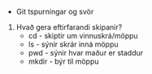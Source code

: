 * Git tspurningar og svör

1. Hvað gera eftirfarandi skipanir? 
    * cd - skiptir um vinnuskrá/möppu
    * ls - sýnir skrár inná möppu
    * pwd - sýnir hvar maður er staddur
    * mkdir - býr til möppu

